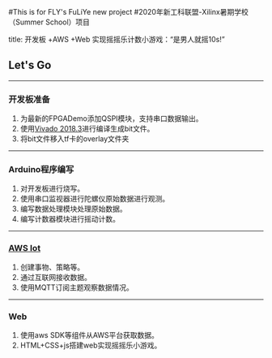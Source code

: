 #This is for FLY's FuLiYe new project
#2020年新工科联盟-Xilinx暑期学校（Summer School）项目

title: 开发板 +AWS +Web 实现摇摇乐计数小游戏：“是男人就摇10s!”

## Let's Go
---
### 开发板准备
1. 为最新的FPGADemo添加QSPI模块，支持串口数据输出。
2. 使用[Vivado 2018.3](https://china.xilinx.com)进行编译生成bit文件。
3. 将bit文件移入tf卡的overlay文件夹
---
### Arduino程序编写
1. 对开发板进行烧写。
2. 使用串口监视器进行陀螺仪原始数据进行观测。
3. 编写数据处理模块处理原始数据。
4. 编写计数器模块进行摇动计数。

---
### [AWS Iot](https://www.awseducate.com)
1. 创建事物、策略等。
2. 通过互联网接收数据。
3. 使用MQTT订阅主题观察数据情况。

---
### Web
1. 使用aws SDK等组件从AWS平台获取数据。
2. HTML+CSS+js搭建web实现摇摇乐小游戏。

